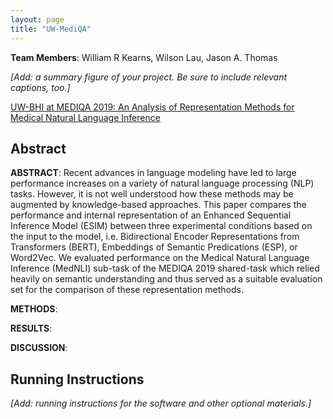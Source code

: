 ```yaml
---
layout: page
title: "UW-MediQA"
---
```


**Team Members**: William R Kearns, Wilson Lau, Jason A. Thomas

_[Add: a summary figure of your project. Be sure to include relevant captions, too.]_

[UW-BHI at MEDIQA 2019: An Analysis of Representation Methods for
Medical Natural Language Inference](index.md)

## Abstract
**ABSTRACT**: Recent advances in language modeling have led to large performance increases on a variety of natural language processing (NLP) tasks. However, it is not well understood how these methods may be augmented by knowledge-based approaches. This paper compares the performance and internal representation of an Enhanced Sequential Inference Model (ESIM) between three experimental conditions based on the input to the model, i.e. Bidirectional Encoder Representations from Transformers (BERT), Embeddings of Semantic Predications (ESP), or Word2Vec. We evaluated performance on the Medical Natural Language Inference (MedNLI) sub-task of the MEDIQA 2019 shared-task which relied heavily on semantic understanding and thus served as a suitable evaluation set for the comparison of these representation methods.

**METHODS**:

**RESULTS**:

**DISCUSSION**:



## Running Instructions
_[Add: running instructions for the software and other optional materials.]_
